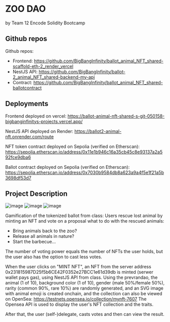 # ZOO DAO 
by Team 12 Encode Solidity Bootcamp

## Github repos
Github repos:

*  Frontend: https://github.com/BigBangInfinity/ballot_animal_NFT_shared-scaffold-eth-2_render_vercel
*  NestJS API: https://github.com/BigBangInfinity/ballot-2_animal_NFT_shared-backend-my-api
*  Contract: https://github.com/BigBangInfinity/ballot_animal_NFT_shared-ballotcontract

## Deployments

Frontend deployed on vercel: https://ballot-animal-nft-shared-s-git-050158-bigbanginfinitys-projects.vercel.app/

NestJS API deployed on Render: https://ballot2-animal-nft.onrender.com/route

NFT token contract deployed on Sepolia (verified on Etherscan): https://sepolia.etherscan.io/address/0x11e1b946c16a35cb45c8e93137a2a592fce9dba6


Ballot contract deployed on Sepolia (verified on Etherscan): https://sepolia.etherscan.io/address/0x7030b9584db8a623a9a4f5e1f21a5b3698df53d7

## Project Description

![image](https://github.com/BigBangInfinity/Encode_SolidityBootcamp_Homework/assets/37957341/65c7d434-5afd-427b-8656-802655f3b482)
![image](https://github.com/BigBangInfinity/Encode_SolidityBootcamp_Homework/assets/37957341/a0531f04-4014-43e6-a3fa-b65bc24e28fc)
![image](https://github.com/BigBangInfinity/Encode_SolidityBootcamp_Homework/assets/37957341/c181a28a-4f76-4a44-9cc1-3f28018f7caa)

Gamification of the tokenized ballot from class: Users rescue lost animal by minting an NFT and vote on a proposal what to do with the rescued animals:

*  Bring animals back to the zoo?
*  Release all animals in nature?
*  Start the barbecue...

The number of voting power equals the number of NFTs the user holds, but the user also has the option to cast less votes.

When the user clicks on "MINT NFT", an NFT from the server address 0x231815987D25f5b6CE42F0352e27BCC1e61d39db is minted (serwer wallet pays gas), using NestJS API from class.
Using the prevrandao, the animal (1 of 10), background color (1 of 10), gender (male 50%/female 50%), rarity (common 90%, rare 10%) are randomly generated, and an SVG image with animal emoji is created onchain,
and the collection can also be viewed on OpenSea: https://testnets.opensea.io/collection/mynft-7607
The Opensea API is used to display the user's NFT collection and the traits.

After that, the user (self-)delegate, casts votes and then can view the result.

